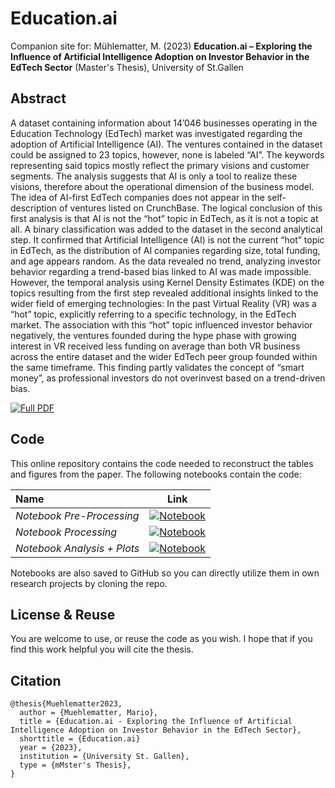 # Education.ai 


Companion site for: Mühlematter, M. (2023) **Education.ai – Exploring the Influence of Artificial Intelligence Adoption on Investor Behavior in the EdTech Sector** (Master's Thesis), University of St.Gallen

## Abstract 
A dataset containing information about 14’046 businesses operating in the Education
Technology (EdTech) market was investigated regarding the adoption of Artificial
Intelligence (AI). The ventures contained in the dataset could be assigned to 23 topics,
however, none is labeled “AI”. The keywords representing said topics mostly reflect
the primary visions and customer segments. The analysis suggests that AI is only a
tool to realize these visions, therefore about the operational dimension of the business
model. The idea of AI-first EdTech companies does not appear in the self-description
of ventures listed on CrunchBase. The logical conclusion of this first analysis is that AI
is not the “hot” topic in EdTech, as it is not a topic at all. A binary classification was
added to the dataset in the second analytical step. It confirmed that Artificial
Intelligence (AI) is not the current “hot” topic in EdTech, as the distribution of AI
companies regarding size, total funding, and age appears random. As the data
revealed no trend, analyzing investor behavior regarding a trend-based bias linked to
AI was made impossible. However, the temporal analysis using Kernel Density
Estimates (KDE) on the topics resulting from the first step revealed additional insights
linked to the wider field of emerging technologies: In the past Virtual Reality (VR) was
a “hot” topic, explicitly referring to a specific technology, in the EdTech market. The
association with this “hot” topic influenced investor behavior negatively, the
ventures founded during the hype phase with growing interest in VR received less
funding on average than both VR business across the entire dataset and the wider
EdTech peer group founded within the same timeframe. This finding partly validates
the concept of “smart money”, as professional investors do not overinvest based on a
trend-driven bias.

[![Full PDF](https://img.shields.io/badge/.pdf-Download%20Full%20PDF-red)](https://github.com/MarioMuehlematter/Education.ai/blob/main/data/MMuehlematter_Masterarbeit%20EdTech_2023-11-15.pdf)      

 
## Code
This online repository contains the code needed to reconstruct the tables and figures from the paper. The following notebooks contain the code: 

| Name        |    Link   |  
| :---        |    :----:   |     
| *Notebook Pre-Processing*      |   [![Notebook](https://img.shields.io/badge/-Notebook-grey.svg?logo=Jupyter)](https://github.com/MarioMuehlematter/Education.ai/blob/main/notebooks/Education.ai_Pre-Processing.ipynb)        | 
| *Notebook Processing*     | [![Notebook](https://img.shields.io/badge/-Notebook-grey.svg?logo=Jupyter)](https://github.com/MarioMuehlematter/Education.ai/blob/main/notebooks/Education.ai_Processing.ipynb)      | 
| *Notebook Analysis + Plots*      | [![Notebook](https://img.shields.io/badge/-Notebook-grey.svg?logo=Jupyter)](https://github.com/MarioMuehlematter/Education.ai/blob/main/notebooks/Education.ai_Analysis%2BPlots.ipynb) |

Notebooks are also saved to GitHub so you can directly utilize them in own research projects by cloning the repo. 


## License & Reuse 
You are welcome to use, or reuse the code as you wish. I hope that if you find this work helpful you will cite the thesis. 
 

## Citation 


```
@thesis{Muehlematter2023,
  author = {Muehlematter, Mario},
  title = {Education.ai - Exploring the Influence of Artificial Intelligence Adoption on Investor Behavior in the EdTech Sector},
  shorttitle = {Education.ai}
  year = {2023},
  institution = {University St. Gallen},
  type = {mMster's Thesis},
}
```
